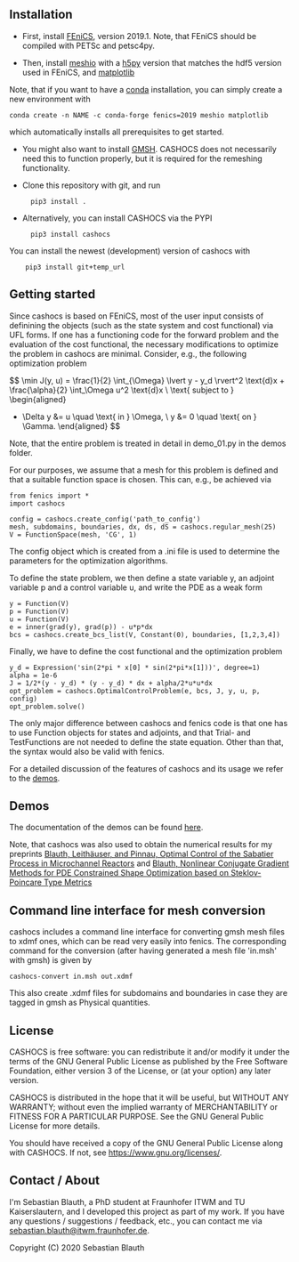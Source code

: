 Installation
------------

- First, install [FEniCS](https://fenicsproject.org/download/), version 2019.1. Note, that FEniCS should be compiled with PETSc and petsc4py.

- Then, install [meshio](https://github.com/nschloe/meshio) with a [h5py](https://www.h5py.org) version that matches the hdf5 version used in FEniCS, and [matplotlib](https://matplotlib.org/)


Note, that if you want to have a [conda](https://docs.conda.io/en/latest/index.html) installation, you can simply create a new environment with

    conda create -n NAME -c conda-forge fenics=2019 meshio matplotlib

which automatically installs all prerequisites to get started.

- You might also want to install [GMSH](https://gmsh.info/). CASHOCS does not necessarily need this to function properly, but it is required for the remeshing functionality.

- Clone this repository with git, and run

        pip3 install .

- Alternatively, you can install CASHOCS via the PYPI

        pip3 install cashocs

 You can install the newest (development) version of cashocs with

        pip3 install git+temp_url


Getting started
---------------

Since cashocs is based on FEniCS, most of the user input consists of definining
the objects (such as the state system and cost functional) via UFL forms. If one
has a functioning code for the forward problem and the evaluation of the cost
functional, the necessary modifications to optimize the problem in cashocs
are minimal. Consider, e.g., the following optimization problem

$$ \min J(y, u) = \frac{1}{2} \int_{\Omega} \lvert y - y_d \rvert^2 \text{d}x + \frac{\alpha}{2} \int_\Omega u^2 \text{d}x \\
\text{ subject to }
\begin{aligned}
- \Delta y &= u \quad \text{ in } \Omega, \\
y &= 0 \quad \text{ on } \Gamma.
\end{aligned}
$$

Note, that the entire problem is treated in detail in demo_01.py in the demos folder.

For our purposes, we assume that a mesh for this problem is defined and that a
suitable function space is chosen. This can, e.g., be achieved via

    from fenics import *
    import cashocs

    config = cashocs.create_config('path_to_config')
    mesh, subdomains, boundaries, dx, ds, dS = cashocs.regular_mesh(25)
    V = FunctionSpace(mesh, 'CG', 1)

The config object which is created from a .ini file is used to determine the
parameters for the optimization algorithms.

To define the state problem, we then define a state variable y, an adjoint variable
p and a control variable u, and write the PDE as a weak form

    y = Function(V)
    p = Function(V)
    u = Function(V)
    e = inner(grad(y), grad(p)) - u*p*dx
    bcs = cashocs.create_bcs_list(V, Constant(0), boundaries, [1,2,3,4])

Finally, we have to define the cost functional and the optimization problem

    y_d = Expression('sin(2*pi * x[0] * sin(2*pi*x[1]))', degree=1)
    alpha = 1e-6
    J = 1/2*(y - y_d) * (y - y_d) * dx + alpha/2*u*u*dx
    opt_problem = cashocs.OptimalControlProblem(e, bcs, J, y, u, p, config)
    opt_problem.solve()

The only major difference between cashocs and fenics code is that one has to
use Function objects for states and adjoints, and that Trial- and TestFunctions
are not needed to define the state equation. Other than that, the syntax would
also be valid with fenics.

For a detailed discussion of the features of cashocs and its usage we refer to the [demos](#demos).


Demos
-----
The documentation of the demos can be found <a target="_blank" rel="noopener noreferrer" href="./doc_demos.html">here</a>.

Note, that cashocs was also used to obtain the numerical results for my preprints
[Blauth, Leithäuser, and Pinnau, Optimal Control of the Sabatier Process in Microchannel Reactors](url) and [Blauth, Nonlinear Conjugate Gradient Methods for PDE Constrained Shape Optimization based on Steklov-Poincare Type Metrics](url)


Command line interface for mesh conversion
------------------------------------------

cashocs includes a command line interface for converting gmsh mesh files to
xdmf ones, which can be read very easily into fenics. The corresponding command
for the conversion (after having generated a mesh file 'in.msh' with gmsh)
is given by

    cashocs-convert in.msh out.xdmf

This also create .xdmf files for subdomains and boundaries in case they are tagged
in gmsh as Physical quantities.


License
-------

CASHOCS is free software: you can redistribute it and/or modify
it under the terms of the GNU General Public License as published by
the Free Software Foundation, either version 3 of the License, or
(at your option) any later version.

CASHOCS is distributed in the hope that it will be useful,
but WITHOUT ANY WARRANTY; without even the implied warranty of
MERCHANTABILITY or FITNESS FOR A PARTICULAR PURPOSE.  See the
GNU General Public License for more details.

You should have received a copy of the GNU General Public License
along with CASHOCS.  If not, see <https://www.gnu.org/licenses/>.


Contact / About
---------------

I'm Sebastian Blauth, a PhD student at Fraunhofer ITWM and TU Kaiserslautern,
and I developed this project as part of my work. If you have any questions /
suggestions / feedback, etc., you can contact me via
[sebastian.blauth@itwm.fraunhofer.de](mailto:sebastian.blauth@itwm.fraunhofer.de).



Copyright (C) 2020 Sebastian Blauth
